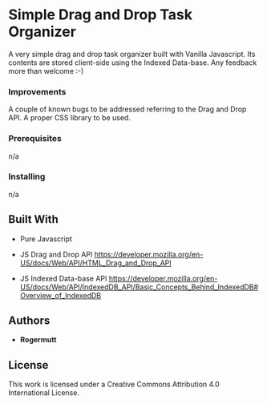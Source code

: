 # Simple Drag and Drop Task Organizer
A very simple drag and drop task organizer built with Vanilla Javascript. Its contents are stored client-side using the Indexed Data-base. 
Any feedback more than welcome :-)

### Improvements
A couple of known bugs to be addressed referring to the Drag and Drop API.
A proper CSS library to be used.

### Prerequisites
n/a

### Installing
n/a

## Built With
* Pure Javascript 

*  JS Drag and Drop API
https://developer.mozilla.org/en-US/docs/Web/API/HTML_Drag_and_Drop_API
*  JS Indexed Data-base API 
https://developer.mozilla.org/en-US/docs/Web/API/IndexedDB_API/Basic_Concepts_Behind_IndexedDB#Overview_of_IndexedDB

## Authors
* **Rogermutt**

## License
This work is licensed under a Creative Commons Attribution 4.0 International License.
